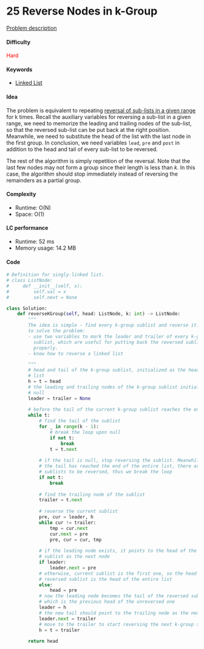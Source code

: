 25 Reverse Nodes in k-Group
=======================
[Problem description](https://leetcode.com/problems/reverse-nodes-in-k-group/)

#### Difficulty
<span style="color:red">Hard</span>

#### Keywords
- [Linked List](../categories/linked_list.md)
  
#### Idea
The problem is equivalent to repeating [reversal of sub-lists in a given range](92.md) for k times. Recall the auxiliary variables for reversing a sub-list in a given range, we need to memorize the leading and trailing nodes of the sub-list, so that the reversed sub-list can be put back at the right position. Meanwhile, we need to substitute the head of the list with the last node in the first group. In conclusion, we need variables `lead`, `pre` and `post` in addition to the head and tail of every sub-list to be reversed. 

The rest of the algorithm is simply repetition of the reversal. Note that the last few nodes may not form a group since their length is less than *k*. In this case, the algorithm should stop immediately instead of reversing the remainders as a partial group. 

#### Complexity
- Runtime: O(N)
- Space: O(1)
  
#### LC performance
- Runtime: 52 ms
- Memory usage: 14.2 MB

#### Code
```python
# Definition for singly-linked list.
# class ListNode:
#     def __init__(self, x):
#         self.val = x
#         self.next = None

class Solution:
    def reverseKGroup(self, head: ListNode, k: int) -> ListNode:
        """
        The idea is simple - find every k-group sublist and reverse it. Two keys 
        to solve the problem:
        - use two variables to mark the leader and trailer of every k-group 
          sublist, which are useful for putting back the reversed sublist 
          properly.
        - know how to reverse a linked list

        """
        # head and tail of the k-group sublist, initialized as the head of the 
        # list
        h = t = head
        # the leading and trailing nodes of the k-group sublist initialized as 
        # null
        leader = trailer = None
        
        # before the tail of the current k-group sublist reaches the end
        while t:
            # find the tail of the sublist
            for _ in range(k - 1):
                # break the loop upon null
                if not t:
                    break
                t = t.next
            
            # if the tail is null, stop reversing the sublist. Meanwhile, since 
            # the tail has reached the end of the entire list, there are no more
            # sublists to be reversed, thus we break the loop
            if not t:
                break
            
            # find the trailing node of the sublist
            trailer = t.next
            
            # reverse the current sublist
            pre, cur = leader, h
            while cur != trailer:
                tmp = cur.next
                cur.next = pre
                pre, cur = cur, tmp
            
            # if the leading node exists, it points to the head of the reversed 
            # sublist as the next node
            if leader:
                leader.next = pre
            # otherwise, current sublist is the first one, so the head of the 
            # reversed sublist is the head of the entire list
            else:
                head = pre
            # now the leading node becomes the tail of the reversed sublist, 
            # which is the previous head of the unreversed one
            leader = h
            # the new tail should point to the trailing node as the next 
            leader.next = trailer
            # move to the trailer to start reversing the next k-group sublist
            h = t = trailer
        
        return head
```